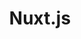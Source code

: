 ---
codehost: https://github.com/https://github.com/nuxt
logohandle: nuxtjs
sort: nuxtjs
title: Nuxt.js
twitter: https://x.com/nuxt_js
website: https://nuxtjs.org/
wikipedia: https://en.wikipedia.org/wiki/Nuxt.js
---
